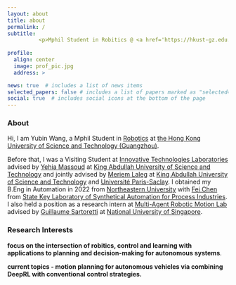 ```yaml
---
layout: about
title: about
permalink: /
subtitle: 
          <p>Mphil Student in Robitics @ <a href='https://hkust-gz.edu.cn/'>HKUST(GZ)</a></p> 
  
profile: 
  align: center
  image: prof_pic.jpg
  address: >  

news: true  # includes a list of news items
selected_papers: false # includes a list of papers marked as "selected={true}"
social: true  # includes social icons at the bottom of the page
---
```

### About

Hi, I am Yubin Wang, a Mphil Student in [Robotics][roas] at [the Hong Kong University of Science and Technology (Guangzhou)][hkust(gz)]. 

Before that, I was a Visiting Student at [Innovative Technologies Laboratories][itl] advised by [Yehia Massoud][itl] at [King Abdullah University of Science and Technology][kaust] and jointly advised by [Meriem Laleg][meriem] at [King Abdullah University of Science and Technology][kaust] and [Université Paris-Saclay][paris-scalay]. I obtained my B.Eng in Automation in 2022 from [Northeastern University][neu] with [Fei Chen][fei] from [State Key Laboratory of Synthetical Automation for Process Industries][saps]. I also held a position as a research intern at [Multi-Agent Robotic Motion Lab][marmot] advised by [Guillaume Sartoretti][gui] at [National University of Singapore][nus].

### Research Interests

**focus on the intersection of robitics, control and learning with applications to planning and decision-making for autonomous systems**.

**current topics -  motion planning for autonomous vehicles via combining DeepRL with conventional control strategies.**

[neu]: https://www.neu.edu.cn
[fei]: https://ancl.com.cn/
[saps]: http://www.sapi.neu.edu.cn/
[traffic]: https://marmotlab.org/projects/urban_traffic.html
[mapf]: http://mapf.info
[hkust(gz)]: https://hkust-gz.edu.cn/
[junma]: https://junma-ust.github.io/
[roas]: https://hkust-gz.edu.cn/academics/four-hubs/systems-hub/robotics-and-autonomous-systems
[ece]: https://cemse.kaust.edu.sa/ece
[itl]: https://cemse.kaust.edu.sa/itl
[meriem]: https://cemse.kaust.edu.sa/emang/people/person/taous-meriem-laleg-kirati
[kaust]: https://www.kaust.edu.sa/en
[gui]: https://marmotlab.org/bio.html
[marmot]: https://www.marmotlab.org
[nus]: https://www.nus.edu.sg
[paris-scalay]: https://www.universite-paris-saclay.fr
